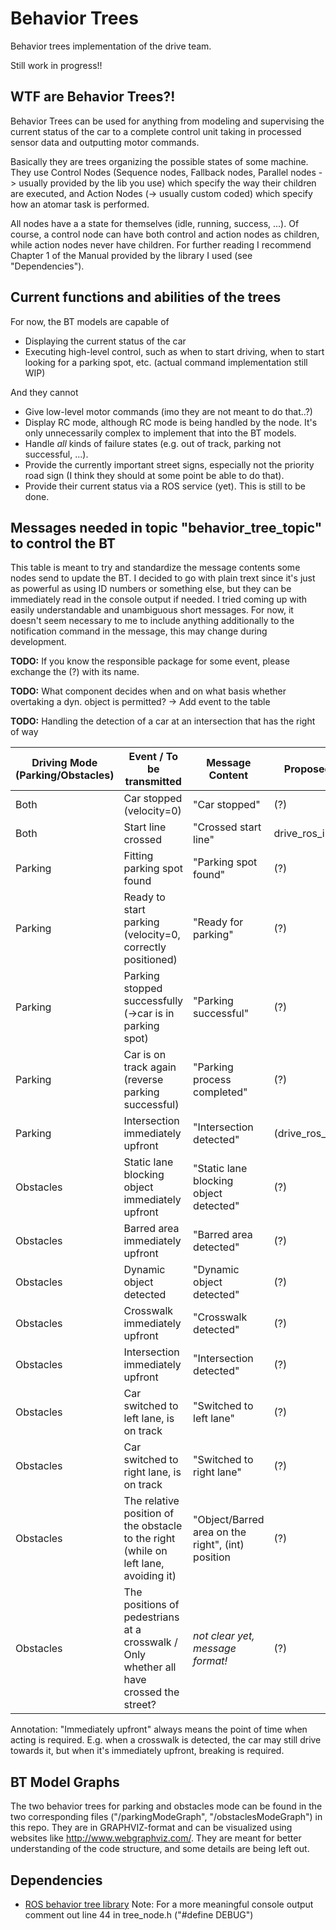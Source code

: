 # Behavior Trees
Behavior trees implementation of the drive team. 

Still work in progress!!

## WTF are Behavior Trees?!
Behavior Trees can be used for anything from modeling and supervising the current status of the car to a complete control unit taking in processed sensor data and outputting motor commands.

Basically they are trees organizing the possible states of some machine. They use Control Nodes (Sequence nodes, Fallback nodes, Parallel nodes -> usually provided by the lib you use) which specify the way their children are executed, and Action Nodes (-> usually custom coded) which specify how an atomar task is performed. 

All nodes have a a state for themselves (idle, running, success, ...). Of course, a control node can have both control and action nodes as children, while action nodes never have children. For further reading I recommend Chapter 1 of the Manual provided by the library I used (see "Dependencies").

## Current functions and abilities of the trees
For now, the BT models are capable of
- Displaying the current status of the car
- Executing high-level control, such as when to start driving, when to start looking for a parking spot, etc. (actual command implementation still WIP)

And they cannot
- Give low-level motor commands (imo they are not meant to do that..?)
- Display RC mode, although RC mode is being handled by the node. It's only unnecessarily complex to implement that into the BT models.
- Handle *all* kinds of failure states (e.g. out of track, parking not successful, ...).
- Provide the currently important street signs, especially not the priority road sign (I think they should at some point be able to do that).
- Provide their current status via a ROS service (yet). This is still to be done.

## Messages needed in topic "behavior_tree_topic" to control the BT
This table is meant to try and standardize the message contents some nodes send to update the BT. I decided to go with plain trext since it's just as powerful as using ID numbers or something else, but they can be immediately read in the console output if needed. I tried coming up with easily understandable and unambiguous short messages. For now, it doesn't seem necessary to me to include anything additionally to the notification command in the message, this may change during development.

**TODO:** If you know the responsible package for some event, please exchange the (?) with its name.

**TODO:** What component decides when and on what basis whether overtaking a dyn. object is permitted? -> Add event to the table

**TODO:** Handling the detection of a car at an intersection that has the right of way

Driving Mode (Parking/Obstacles) | Event  / To be transmitted | Message Content | Proposed source package
--- | --- | --- | ---
Both | Car stopped (velocity=0) | "Car stopped" | (?)
Both | Start line crossed | "Crossed start line" | drive_ros_image_recognition
Parking | Fitting parking spot found | "Parking spot found" | (?)
Parking | Ready to start parking (velocity=0, correctly positioned) | "Ready for parking" | (?)
Parking | Parking stopped successfully (->car is in parking spot) | "Parking successful" | (?)
Parking | Car is on track again (reverse parking successful) | "Parking process completed" | (?)
Parking | Intersection immediately upfront | "Intersection detected" | (drive_ros_image_recognition?)
Obstacles | Static lane blocking object immediately upfront | "Static lane blocking object detected" | (?)
Obstacles | Barred area immediately upfront | "Barred area detected" | (?)
Obstacles | Dynamic object detected | "Dynamic object detected" | (?)
Obstacles | Crosswalk immediately upfront | "Crosswalk detected" | (?)
Obstacles | Intersection immediately upfront | "Intersection detected" | (?)
Obstacles | Car switched to left lane, is on track | "Switched to left lane" | (?)
Obstacles | Car switched to right lane, is on track | "Switched to right lane" | (?)
Obstacles | The relative position of the obstacle to the right (while on left lane, avoiding it) | "Object/Barred area on the right", (int) position | (?)
Obstacles | The positions of pedestrians at a crosswalk / Only whether all have crossed the street? | *not clear yet, message format!* | (?)

Annotation: "Immediately upfront" always means the point of time when acting is required. E.g. when a crosswalk is detected, the car may still drive towards it, but when it's immediately upfront, breaking is required.

## BT Model Graphs
The two behavior trees for parking and obstacles mode can be found in the two corresponding files ("/parkingModeGraph", "/obstaclesModeGraph") in this repo. They are in GRAPHVIZ-format and can be visualized using websites like http://www.webgraphviz.com/. They are meant for better understanding of the code structure, and some details are being left out.

## Dependencies
* [ROS behavior tree library](https://github.com/miccol/ROS-Behavior-Tree) Note: For a more meaningful console output comment out line 44 in tree_node.h ("#define DEBUG")
